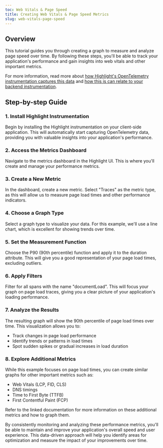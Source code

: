 ```yaml
---
toc: Web Vitals & Page Speed
title: Creating Web Vitals & Page Speed Metrics
slug: web-vitals-page-speed
---
```


<EmbeddedVideo 
  src="https://www.youtube.com/embed/GMMdBR_61qw"
  title="Metrics Tutorial: Measuring Page Speed & Web Vitals"
  allow="accelerometer; clipboard-write; encrypted-media; gyroscope; picture-in-picture; web-share"
/>

## Overview

This tutorial guides you through creating a graph to measure and analyze page speed over time. By following these steps, you'll be able to track your application's performance and gain insights into web vitals and other important metrics. 

For more information, read more about [how Highlight's OpenTelemetry instrumentation captures this data](../../../../getting-started/3_browser/7_replay-configuration/opentelemetry.md) and [how this is can relate to your backend instrumentation](../../../../getting-started/2_frontend-backend-mapping.md).

## Step-by-step Guide

### 1. Install Highlight Instrumentation

Begin by installing the Highlight instrumentation on your client-side application. This will automatically start capturing OpenTelemetry data, providing you with valuable insights into your application's performance.

### 2. Access the Metrics Dashboard

Navigate to the metrics dashboard in the Highlight UI. This is where you'll create and manage your performance metrics.

### 3. Create a New Metric

In the dashboard, create a new metric. Select "Traces" as the metric type, as this will allow us to measure page load times and other performance indicators.

### 4. Choose a Graph Type

Select a graph type to visualize your data. For this example, we'll use a line chart, which is excellent for showing trends over time.

### 5. Set the Measurement Function

Choose the P90 (90th percentile) function and apply it to the duration attribute. This will give you a good representation of your page load times, excluding outliers.

### 6. Apply Filters

Filter for all spans with the name "documentLoad". This will focus your graph on page load traces, giving you a clear picture of your application's loading performance.

### 7. Analyze the Results

The resulting graph will show the 90th percentile of page load times over time. This visualization allows you to:

- Track changes in page load performance
- Identify trends or patterns in load times
- Spot sudden spikes or gradual increases in load duration

### 8. Explore Additional Metrics

While this example focuses on page load times, you can create similar graphs for other important metrics such as:

- Web Vitals (LCP, FID, CLS)
- DNS timings
- Time to First Byte (TTFB)
- First Contentful Paint (FCP)

Refer to the linked documentation for more information on these additional metrics and how to graph them.

By consistently monitoring and analyzing these performance metrics, you'll be able to maintain and improve your application's overall speed and user experience. This data-driven approach will help you identify areas for optimization and measure the impact of your improvements over time.